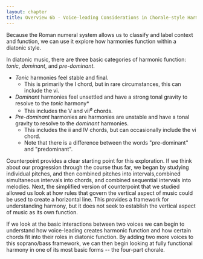 ```yaml
---
layout: chapter
title: Overview 6b - Voice-leading Considerations in Chorale-style Harmony
---
```


Because the Roman numeral system allows us to classify and label context and function, we can use it explore how harmonies function within a diatonic style.

In diatonic music, there are three basic categories of harmonic function: *tonic*, *dominant*, and *pre-dominant*. 
- *Tonic* harmonies feel stable and final.
  - This is primarily the I chord, but in rare circumstances, this can include the vi.
- *Dominant* harmonies feel unsettled and have a strong tonal gravity to resolve to the *tonic* harmony*
  - This includes the V and vii<sup>&oslash;</sup> chords.
- *Pre-dominant* harmonies are harmonies are unstable and have a tonal gravity to resolve to the *dominant* harmonies.
  - This includes the ii and IV chords, but can occasionally include the vi chord.
  - Note that there is a difference between the words "pre-dominant" and "predominant".

Counterpoint provides a clear starting point for this exploration. If we think about our progression through the course thus far, we began by studying individual pitches, and then combined pitches into intervals,combined simultaneous intervals into chords, and combined sequential intervals into melodies. Next, the simplified version of counterpoint that we studied allowed us look at how rules that govern the vertical aspect of music could be used to create a horizontal line. This provides a framework for understanding harmony, but it does not seek to establish the vertical aspect of music as its own function.

If we look at the basic interactions between two voices we can begin to understand how voice-leading creates harmonic function and how certain chords fit into their roles in diatonic function. By adding two more voices to this soprano/bass framework, we can then begin looking at fully functional harmony in one of its most basic forms -- the four-part chorale.
